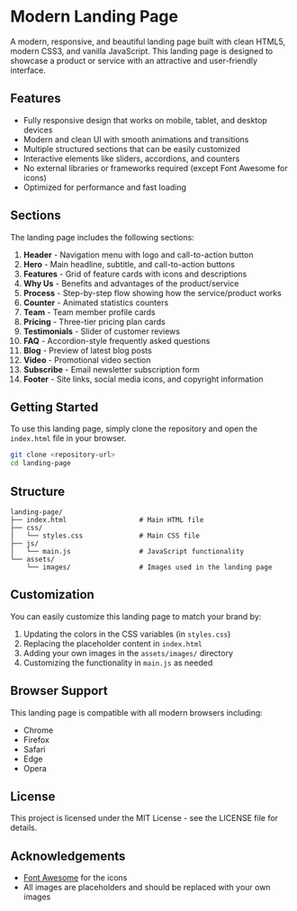 # Modern Landing Page

A modern, responsive, and beautiful landing page built with clean HTML5, modern CSS3, and vanilla JavaScript. This landing page is designed to showcase a product or service with an attractive and user-friendly interface.

## Features

- Fully responsive design that works on mobile, tablet, and desktop devices
- Modern and clean UI with smooth animations and transitions
- Multiple structured sections that can be easily customized
- Interactive elements like sliders, accordions, and counters
- No external libraries or frameworks required (except Font Awesome for icons)
- Optimized for performance and fast loading

## Sections

The landing page includes the following sections:

1. **Header** - Navigation menu with logo and call-to-action button
2. **Hero** - Main headline, subtitle, and call-to-action buttons
3. **Features** - Grid of feature cards with icons and descriptions
4. **Why Us** - Benefits and advantages of the product/service
5. **Process** - Step-by-step flow showing how the service/product works
6. **Counter** - Animated statistics counters
7. **Team** - Team member profile cards
8. **Pricing** - Three-tier pricing plan cards
9. **Testimonials** - Slider of customer reviews
10. **FAQ** - Accordion-style frequently asked questions
11. **Blog** - Preview of latest blog posts
12. **Video** - Promotional video section
13. **Subscribe** - Email newsletter subscription form
14. **Footer** - Site links, social media icons, and copyright information

## Getting Started

To use this landing page, simply clone the repository and open the `index.html` file in your browser.

```bash
git clone <repository-url>
cd landing-page
```

## Structure

```
landing-page/
├── index.html                  # Main HTML file
├── css/
│   └── styles.css              # Main CSS file
├── js/
│   └── main.js                 # JavaScript functionality
└── assets/
    └── images/                 # Images used in the landing page
```

## Customization

You can easily customize this landing page to match your brand by:

1. Updating the colors in the CSS variables (in `styles.css`)
2. Replacing the placeholder content in `index.html`
3. Adding your own images in the `assets/images/` directory
4. Customizing the functionality in `main.js` as needed

## Browser Support

This landing page is compatible with all modern browsers including:

- Chrome
- Firefox
- Safari
- Edge
- Opera

## License

This project is licensed under the MIT License - see the LICENSE file for details.

## Acknowledgements

- [Font Awesome](https://fontawesome.com/) for the icons
- All images are placeholders and should be replaced with your own images
